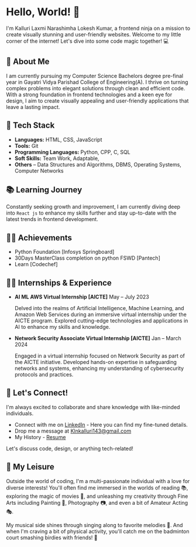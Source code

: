 # Hello, World! 👋

I'm Kalluri Laxmi Narashimha Lokesh Kumar, a frontend ninja on a mission to create visually stunning and user-friendly websites. Welcome to my little corner of the internet! Let's dive into some code magic together! 💻

## 🌟 About Me

I am currently pursuing my Computer Science Bachelors degree pre-final year in Gayatri Vidya Parishad College of Engineering(A). I thrive on turning complex problems into elegant solutions through clean and efficient code. With a strong foundation in frontend technologies and a keen eye for design, I aim to create visually appealing and user-friendly applications that leave a lasting impact.

## 🔧 Tech Stack

- **Languages:** HTML, CSS, JavaScript
- **Tools:** Git
- **Programming Languages:** Python, CPP, C, SQL
- **Soft Skills:** Team Work, Adaptable, 
- **Others** – Data Structures and Algorithms, DBMS, Operating Systems, Computer Networks 

## 📚 Learning Journey

Constantly seeking growth and improvement, I am currently diving deep into ``` React js ``` to enhance my skills further and stay up-to-date with the latest trends in frontend development.

## 👩‍💻 Achievements

- Python Foundation [Infosys Springboard]
- 30Days MasterClass completion on python FSWD [Pantech]
- Learn [Codechef]                                             

## 👨‍💼 Internships & Experience

- **AI ML AWS Virtual Internship [AICTE]**
  May – July 2023

  Delved into the realms of Artificial Intelligence, Machine Learning, and Amazon Web Services during an immersive virtual internship under the AICTE program. Explored cutting-edge technologies and applications in AI to enhance my skills and knowledge.
  
- **Network Security Associate Virtual Internship [AICTE]**
  Jan – March 2024

  Engaged in a virtual internship focused on Network Security as part of the AICTE initiative. Developed hands-on expertise in safeguarding networks and systems, enhancing my understanding of cybersecurity protocols and practices.


## 💬 Let's Connect!

I'm always excited to collaborate and share knowledge with like-minded individuals.
- Connect with me on [LinkedIn](https://www.linkedin.com/in/klnlokeshkumar) - Here you can find my fine-tuned details.
- Drop me a message at Klnkalluri143@gmail.com
- My History - [Resume](https://docs.google.com/document/d/1EBRc5PM5gSjfZtl9Cz0zMx3ovi1aElRD96-uaIG1wm8/edit?usp=sharing)

Let's discuss code, design, or anything tech-related!

## 🌟 My Leisure

Outside the world of coding, I'm a multi-passionate individual with a love for diverse interests! You'll often find me immersed in the worlds of reading 📚, exploring the magic of movies 🎥, and unleashing my creativity through Fine Arts including Painting 🎨, Photography 📷, and even a bit of Amateur Acting 🎭. 

My musical side shines through singing along to favorite melodies 🎤. And when I'm craving a bit of physical activity, you'll catch me on the badminton court smashing birdies with friends! 🏸

<!-- - **Frameworks/Libraries:** React, Vue.js -->
<!-- - **Design:** Figma, Adobe XD -->
<!-- - **Testing:** Jest -->

<!-- ## 🚀 Projects

### [Project 1 Name](link)
Short description of the project and your contributions.
  
### [Project 2 Name](link)
Brief overview of the project and technologies used. -->

<!--
**KLN-loki/KLN-loki** is a ✨ _special_ ✨ repository because its `README.md` (this file) appears on your GitHub profile.

Here are some ideas to get you started:

- 🔭 I’m currently working on ...
- 🌱 I’m currently learning ...
- 👯 I’m looking to collaborate on ...
- 🤔 I’m looking for help with ...
- 💬 Ask me about ...
- 📫 How to reach me: ...
- 😄 Pronouns: ...
- ⚡ Fun fact: ...
-->
